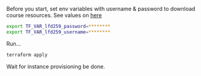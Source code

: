 Before you start, set env variables with username & password to download course resources.
See values on [here](https://trainingportal.linuxfoundation.org/learn/course/kubernetes-for-developers-lfd259/kubernetes-architecture/lab-exercises?page=2)

```bash
export TF_VAR_lfd259_password=********
export TF_VAR_lfd259_username=********
```

Run...

```bash
terraform apply
```

Wait for instance provisioning be done.
